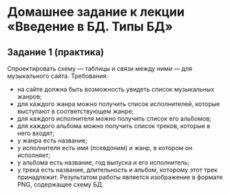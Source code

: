 # Домашнее задание к лекции «Введение в БД. Типы БД»
## Задание 1 (практика)
Спроектировать схему — таблицы и связи между ними — для музыкального сайта. Требования:

* на сайте должна быть возможность увидеть список музыкальных жанров;
* для каждого жанра можно получить список исполнителей, которые выступают в соответствующем жанре;
* для каждого исполнителя можно получить список его альбомов;
* для каждого альбома можно получить список треков, которые в него входят;
* у жанра есть название;
* у исполнителя есть имя (псевдоним) и жанр, в котором он исполняет;
* у альбома есть название, год выпуска и его исполнитель;
* у трека есть название, длительность и альбом, которому этот трек принадлежит.
Результатом работы является изображение в формате PNG, содержащее схему БД.